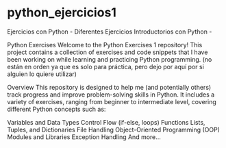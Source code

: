 # python_ejercicios1
Ejercicios con Python - Diferentes Ejercicios Introductorios con Python - 

Python Exercises
Welcome to the Python Exercises 1 repository! This project contains a collection of exercises and code snippets that I have been working on while learning and practicing Python programming. (no están en orden ya que es solo para práctica, pero dejo por aquí por si alguien lo quiere utilizar)

Overview
This repository is designed to help me (and potentially others) track progress and improve problem-solving skills in Python. It includes a variety of exercises, ranging from beginner to intermediate level, covering different Python concepts such as:

Variables and Data Types
Control Flow (if-else, loops)
Functions
Lists, Tuples, and Dictionaries
File Handling
Object-Oriented Programming (OOP)
Modules and Libraries
Exception Handling
And more...
